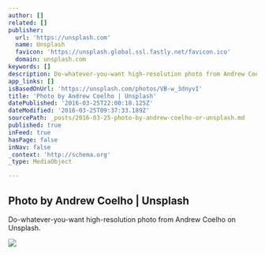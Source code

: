```yaml
---
author: []
related: []
publisher:
  url: 'https://unsplash.com'
  name: Unsplash
  favicon: 'https://unsplash.global.ssl.fastly.net/favicon.ico'
  domain: unsplash.com
keywords: []
description: Do-whatever-you-want high-resolution photo from Andrew Coelho on Unsplash.
app_links: []
isBasedOnUrl: 'https://unsplash.com/photos/VB-w_3dnyvI'
title: 'Photo by Andrew Coelho | Unsplash'
datePublished: '2016-03-25T22:00:18.125Z'
dateModified: '2016-03-25T09:37:33.189Z'
sourcePath: _posts/2016-03-25-photo-by-andrew-coelho-or-unsplash.md
published: true
inFeed: true
hasPage: false
inNav: false
_context: 'http://schema.org'
_type: MediaObject

---
```

<article style=""><h1>Photo by Andrew Coelho | Unsplash</h1><p>Do-whatever-you-want high-resolution photo from Andrew Coelho on Unsplash.</p><img src="http://images.unsplash.com/photo-1447958374760-1ce70cf11ee3?ixlib=rb-0.3.5&amp;q=80&amp;fm=jpg&amp;crop=entropy&amp;w=1080&amp;fit=max&amp;s=ef0b679eb4f3886a72293bdada6098e1" /></article>